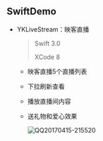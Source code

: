 ## SwiftDemo

* YKLiveStream：映客直播

  > Swift 3.0
  >
  > XCode 8

  * 映客直播5个直播列表

  * 下拉刷新查看

  * 播放直播间内容

  * 送礼物和爱心效果

    ![QQ20170415-215520](_img/QQ20170415-215520.gif)

  ​